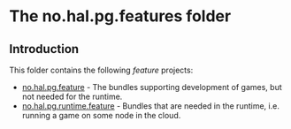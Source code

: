 # The no.hal.pg.features folder

## Introduction

This folder contains the following *feature* projects:

- [no.hal.pg.feature](no.hal.pg.feature/) - The bundles supporting development of games, but not needed for the runtime.
- [no.hal.pg.runtime.feature](no.hal.pg.runtime.feature/) - Bundles that are needed in the runtime, i.e. running a game on some node in the cloud.
